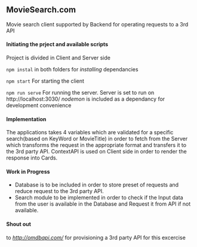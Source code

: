 ## MovieSearch.com
Movie search client supported by Backend for operating requests to a 3rd API 

#### Initiating the prject and available scripts
Project is divided in Client and Server side 

 `npm instal`
in both folders for *installing* dependancies

 `npm start`
For starting the client

`npm run serve`
For running the server. Server is set to run on http://localhost:3030/ 
*nodemon* is included as a dependancy for development convenience

#### Implementation

The applications takes 4 variables which are validated for a specific search(based on KeyWord or MovieTitle) in order to fetch from the Server which
transforms the request in the appropriate format and transfers it to the 3rd party API.
ContextAPI is used on Client side in order to render the response into Cards.
 
#### Work in Progress
* Database is to be included in order to store preset of requests and reduce request to the 3rd party API.
* Search module to be implemented in order to check if the Input data from the user is available in the Database and Request it from API if not available.


#### Shout out 
to *http://omdbapi.com/* for provisioning a 3rd party API for this excercise
